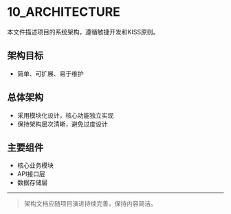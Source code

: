 # 10_ARCHITECTURE

本文件描述项目的系统架构，遵循敏捷开发和KISS原则。

## 架构目标
- 简单、可扩展、易于维护

## 总体架构
- 采用模块化设计，核心功能独立实现
- 保持架构层次清晰，避免过度设计

## 主要组件
- 核心业务模块
- API接口层
- 数据存储层

---
> 架构文档应随项目演进持续完善，保持内容简洁。 
